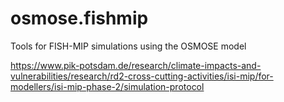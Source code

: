 # osmose.fishmip
Tools for FISH-MIP simulations using the OSMOSE model

https://www.pik-potsdam.de/research/climate-impacts-and-vulnerabilities/research/rd2-cross-cutting-activities/isi-mip/for-modellers/isi-mip-phase-2/simulation-protocol
